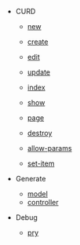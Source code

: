- CURD
  - [new](/curd/001-create/new)
  - [create](/curd/001-create/create)
  
  - [edit](/curd/002-update/edit)
  - [update](/curd/002-update/update)

  - [index](/curd/003-read/index)
  - [show](/curd/003-read/show)
  - [page](/curd/003-read/page)

  - [destroy](/curd/004-destroy/destroy)

  - [allow-params](/curd/005-allow-params/allow-params)
  - [set-item](/curd/006-set-item/set-item)

- Generate
  - [model](/generate/model)
  - [controller](/generate/controller)

- Debug
  - [pry](/debug/pry)
